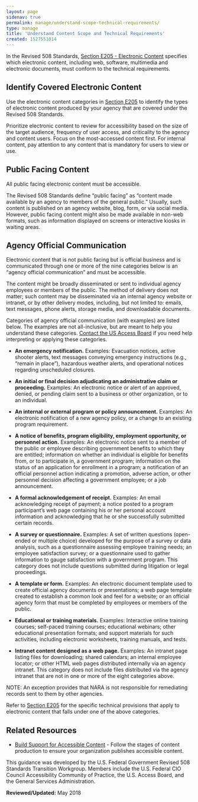 ```yaml
---
layout: page
sidenav: true
permalink: manage/understand-scope-technical-requirements/
type: manage
title: 'Understand Content Scope and Technical Requirements'
created: 1527551014
---
```


In the Revised 508 Standards, [Section E205 - Electronic Content][1] specifies which electronic content, including web, software, multimedia and electronic documents, must conform to the technical requirements.

## Identify Covered Electronic Content

Use the electronic content categories in [Section E205][1] to identify the types of electronic content produced by your agency that are covered under the Revised 508 Standards.

Prioritize electronic content to review for accessibility based on the size of the target audience, frequency of user access, and criticality to the agency and content users. Focus on the most-accessed content first. For internal content, pay attention to any content that is mandatory for users to view or use.

## Public Facing Content

All public facing electronic content must be accessible.

The Revised 508 Standards define “public facing” as “content made available by an agency to members of the general public.” Usually, such content is published on an agency website, blog, form, or via social media. However, public facing content might also be made available in non-web formats, such as information displayed on screens or interactive kiosks in waiting areas.

## Agency Official Communication

Electronic content that is not public facing but is official business and is communicated through one or more of the nine categories below is an “agency official communication” and must be accessible.

The content might be broadly disseminated or sent to individual agency employees or members of the public. The method of delivery does not matter; such content may be disseminated via an internal agency website or intranet, or by other delivery modes, including, but not limited to: emails, text messages, phone alerts, storage media, and downloadable documents.

Categories of agency official communication (with examples) are listed below. The examples are not all-inclusive, but are meant to help you understand these categories.  [Contact the US Access Board][2] if you need help interpreting or applying these categories.

  * **An emergency notification.** Examples: Evacuation notices, active shooter alerts, text messages conveying emergency instructions (e.g., “remain in place”), hazardous weather alerts, and operational notices regarding unscheduled closures.

  * **An initial or final decision adjudicating an administrative claim or proceeding.** Examples: An electronic notice or alert of an approved, denied, or pending claim sent to a business or other organization, or to an individual.

  * **An internal or external program or policy announcement.** Examples: An electronic notification of a new agency policy, or a change to an existing program requirement.

  * **A notice of benefits, program eligibility, employment opportunity, or personnel action.** Examples: An electronic notice sent to a member of the public or employee describing government benefits to which they are entitled; information on whether an individual is eligible for benefits from, or to participate in, a government program; information on the status of an application for enrollment in a program; a notification of an official personnel action indicating a promotion, adverse action, or other personnel decision affecting a government employee; or a job announcement.

  * **A formal acknowledgement of receipt.** Examples: An email acknowledging receipt of payment; a notice posted to a program participant’s web page containing his or her personal account information and acknowledging that he or she successfully submitted certain records.

  * **A survey or questionnaire.** Examples: A set of written questions (open-ended or multiple choice) developed for the purpose of a survey or data analysis, such as a questionnaire assessing employee training needs; an employee satisfaction survey; or a questionnaire used to gather information to gauge satisfaction with a government program. This category does not include questions submitted during litigation or legal proceedings.

  * **A template or form.** Examples: An electronic document template used to create official agency documents or presentations; a web page template created to establish a common look and feel for a website; or an official agency form that must be completed by employees or members of the public.

  * **Educational or training materials.** Examples: Interactive online training courses; self-paced training courses; educational webinars; other educational presentation formats; and support materials for such activities, including electronic worksheets, training manuals, and tests.

  * **Intranet content designed as a web page.** Examples: An intranet page listing files for downloading; shared calendars; an internal employee locator; or other HTML web pages distributed internally via an agency intranet. This category does not include files distributed via the agency intranet that are not in one or more of the eight categories above.

NOTE: An exception provides that NARA is not responsible for remediating records sent to them by other agencies.

Refer to  [Section E205][1] for the specific technical provisions that apply to electronic content that falls under one of the above categories.

## Related Resources

  *  [Build Support for Accessible Content][3] - Follow the stages of content production to ensure your organization publishes accessible content.

This guidance was developed by the U.S. Federal Government Revised 508 Standards Transition Workgroup. Members include the U.S. Federal CIO Council Accessibility Community of Practice, the U.S. Access Board, and the General Services Administration.

  


**Reviewed/Updated:** May 2018

 [1]: https://www.access-board.gov/guidelines-and-standards/communications-and-it/about-the-ict-refresh/final-rule/text-of-the-standards-and-guidelines#E205-content
 [2]: https://www.access-board.gov/contact/
 [3]: {{site.baseurl}}/manage/support-accessible-content